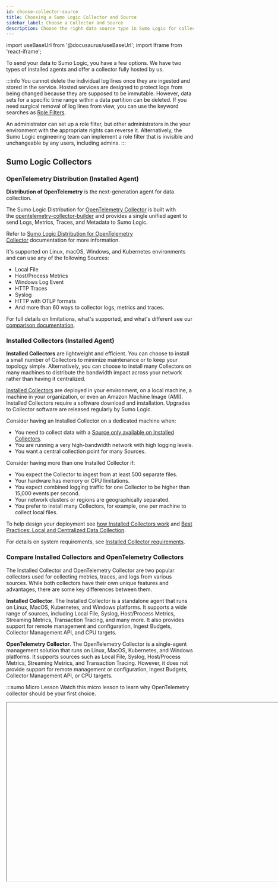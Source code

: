 ```yaml
---
id: choose-collector-source
title: Choosing a Sumo Logic Collector and Source
sidebar_label: Choose a Collector and Source
description: Choose the right data source type in Sumo Logic for collecting logs, metrics, or traces using OpenTelemetry Collectors, Installed Collectors, and Hosted Collectors.
---
```


import useBaseUrl from '@docusaurus/useBaseUrl';
import Iframe from 'react-iframe';

To send your data to Sumo Logic, you have a few options. We have two types of installed agents and offer a collector fully hosted by us.

:::info
You cannot delete the individual log lines once they are ingested and stored in the service. Hosted services are designed to protect logs from being changed because they are supposed to be immutable. However, data sets for a specific time range within a data partition can be deleted. If you need surgical removal of log lines from view, you can use the keyword searches as [Role Filters](/docs/manage/users-roles/roles/construct-search-filter-for-role/).

An administrator can set up a role filter, but other administrators in the your environment with the appropriate rights can reverse it. Alternatively, the Sumo Logic engineering team can implement a role filter that is invisible and unchangeable by any users, including admins.
:::

## Sumo Logic Collectors

### OpenTelemetry Distribution (Installed Agent)

**Distribution of OpenTelemetry** is the next-generation agent for data collection.

The Sumo Logic Distribution for [OpenTelemetry Collector](https://github.com/open-telemetry/opentelemetry-collector) is built with the [opentelemetry-collector-builder](https://github.com/open-telemetry/opentelemetry-collector-builder) and provides a single unified agent to send Logs, Metrics, Traces, and Metadata to Sumo Logic.

Refer to [Sumo Logic Distribution for OpenTelemetry Collector](/docs/send-data/opentelemetry-collector/) documentation for more information.

It's supported on Linux, macOS, Windows, and Kubernetes environments and can use any of the following Sources:

* Local File
* Host/Process Metrics
* Windows Log Event
* HTTP Traces
* Syslog
* HTTP with OTLP formats
* And more than 60 ways to collector logs, metrics and traces.

For full details on limitations, what's supported, and what's different see our [comparison documentation](/docs/send-data/choose-collector-source/#when-to-choose-installed-collector-vs-opentelemetry-collector).

### Installed Collectors (Installed Agent)

**Installed Collectors** are lightweight and efficient. You can choose to install a small number of Collectors to minimize maintenance or to keep your topology simple. Alternatively, you can choose to install many Collectors on many machines to distribute the bandwidth impact across your network rather than having it centralized.

[Installed Collectors](/docs/send-data/installed-collectors) are deployed in your environment, on a local machine, a machine in your organization, or even an Amazon Machine Image (AMI). Installed Collectors require a software download and installation. Upgrades to Collector software are released regularly by Sumo Logic.

Consider having an Installed Collector on a dedicated machine when:

* You need to collect data with a [Source only available on Installed Collectors](/docs/send-data/installed-collectors/sources).
* You are running a very high-bandwidth network with high logging levels.
* You want a central collection point for many Sources.

Consider having more than one Installed Collector if:

* You expect the Collector to ingest from at least 500 separate files.
* Your hardware has memory or CPU limitations.
* You expect combined logging traffic for one Collector to be higher than 15,000 events per second.
* Your network clusters or regions are geographically separated.
* You prefer to install many Collectors, for example, one per machine to collect local files.

To help design your deployment see [how Installed Collectors work](/docs/send-data/installed-collectors) and [Best Practices: Local and Centralized Data Collection](/docs/send-data/best-practices#local-and-centralized-data-collection).

For details on system requirements, see [Installed Collector requirements](/docs/get-started/system-requirements/#installed-collector-requirements).

### Compare Installed Collectors and OpenTelemetry Collectors​

The Installed Collector and OpenTelemetry Collector are two popular collectors used for collecting metrics, traces, and logs from various sources. While both collectors have their own unique features and advantages, there are some key differences between them.

**Installed Collector**. The Installed Collector is a standalone agent that runs on Linux, MacOS, Kubernetes, and Windows platforms. It supports a wide range of sources, including Local File, Syslog, Host/Process Metrics, Streaming Metrics, Transaction Tracing, and many more. It also provides support for remote management and configuration, Ingest Budgets, Collector Management API, and CPU targets.

**OpenTelemetry Collector**. The OpenTelemetry Collector is a single-agent management solution that runs on Linux, MacOS, Kubernetes, and Windows platforms. It supports sources such as Local File, Syslog, Host/Process Metrics, Streaming Metrics, and Transaction Tracing. However, it does not provide support for remote management or configuration, Ingest Budgets, Collector Management API, or CPU targets.

:::sumo Micro Lesson
Watch this micro lesson to learn why OpenTelemetry collector should be your first choice.

<Iframe url="https://fast.wistia.net/embed/iframe/g078z3y6ux?web_component=true&seo=true&videoFoam=false"
  width="854px"
  height="480px"
  title="Micro Lesson: Benefits of choosing OpenTelemetry collector over Installed collector"
  id="wistiaVideo"
  className="video-container"
  display="initial"
  position="relative"
  allow="autoplay; fullscreen"
  allowfullscreen
/>

:::

#### When to Choose Installed Collector vs. OpenTelemetry Collector

The following table shows the comparison between the Installed Collector and OpenTelemetry Collector based on their supported platforms and sources, and their ideal use cases.

<table>
  <thead>
    <tr>
      <th style={{verticalAlign: 'top', textAlign: 'left'}}>Collector Type</th>
      <th style={{verticalAlign: 'top', textAlign: 'left'}}>Supported Platforms</th>
      <th style={{verticalAlign: 'top', textAlign: 'left'}}>Supported Sources</th>
      <th style={{verticalAlign: 'top', textAlign: 'left'}}>Ideal Use Cases</th>
    </tr>
  </thead>
  <tbody>
    <tr>
      <td style={{verticalAlign: 'top', textAlign: 'left'}}>Installed Collector</td>
      <td style={{verticalAlign: 'top'}}>Linux, MacOS, Kubernetes, Windows</td>
      <td style={{verticalAlign: 'top'}}>
        <ul>
          <li>Local/Remote File</li>
          <li>Syslog</li>
          <li>Host/Process Metrics</li>
          <li>Transaction Tracing</li>
          <li>Windows Log Event</li>
          <li>Windows Active Directory Source</li>
          <li>Windows Performance Counters Receiver</li>
          <li>Script Sources/Actions</li>
          <li>Docker Stats / Logs</li>   
        </ul>
      </td>
      <td style={{verticalAlign: 'top'}}>
        <ul>
          <li>Remote management for collection configuration</li>
          <li>Ingest Budgets</li>
          <li>Collector Management API (CRUD operations)</li>
        </ul>
      </td>
    </tr>
    <tr>
      <td style={{verticalAlign: 'top', textAlign: 'left'}}>OpenTelemetry Collector</td>
      <td style={{verticalAlign: 'top'}}>Linux, MacOS, Kubernetes, Windows</td>
      <td style={{verticalAlign: 'top'}}>
        <ul>
          <li>Local File</li>
          <li>Syslog</li>
          <li>Host/Process Metrics</li>
          <li>OTLP(OpenTelemtry Protocol) Receiver</li>
          <li>Transaction Tracing</li>
          <li>Windows Log Event Receiver</li>
          <li>Windows Performance Counters Receiver</li>
          <li>Docker Stats / Logs</li>
          <li>Kafka</li>
          <li>MongoDB</li>
          <li>Journald</li>
          <li>Kubernetes</li>
          <li>And more than 60 additional way to collect logs, metrics and traces</li>
        </ul>
      </td>
      <td style={{verticalAlign: 'top'}}>
        <ul>
          <li>Unify collection to Single software for logs, metrics and traces </li>
          <li>Scale issues with FluentD on Kubernetes Collection</li>
          <li>Custom data filtering and transform capabilities</li>
          <li>Using Chef, Puppet, Ansible to manage collectors</li>
        </ul>
      </td>
    </tr>
  </tbody>
</table>

### Hosted Collectors

**Hosted Collectors** reside in the Cloud allowing for seamless collection from Amazon Web Services, Google, Microsoft, and many other Cloud services.

Unlike Installed Collectors, [Hosted Collectors](/docs/send-data/hosted-collectors/) do not require installation or activation, nor do Hosted Collectors have physical requirements since they're hosted by Sumo Logic in AWS.

Because there are no performance issues to consider, you can configure as many Sources as you'd like, up to 1,000, for a single Hosted Collector. Consider setting up more than one Hosted Collector if you'd like to tag different data types with different metadata.

See how to [configure a Hosted Collector](/docs/send-data/hosted-collectors/configure-hosted-collector) and all of the available [Sources supported on Hosted Collectors](/docs/send-data/hosted-collectors/).

#### Logging levels

The more sensitive the logging level settings are for your applications and devices, the more logs will be sent to the Sumo Logic Cloud. In order to maximize the value of your log collection and analysis, set the logging level as high as you can without negatively impacting the CPU utilization of the machine where the Collector is running. The more searchable data you collect, the more information you have for forensic analysis and troubleshooting.

If you have additional questions, a [Sumo Logic sales representative](https://www.sumologic.com/contact-us) can help determine specific recommendations for your installation.


### Compare Installed and Hosted Collectors

Depending on the method you'd like to collect logs, and the types of logs you'd like to collect, Sumo Logic has two types of Collectors you can choose from. Learn how to choose your collector that's right for your environment through our video, "Choosing Your Collector Type".

:::sumo Micro Lesson

<Iframe url="https://fast.wistia.net/embed/iframe/iac5fqlnk4?web_component=true&seo=true&videoFoam=false"
  width="854px"
  height="480px"
  title="Micro Lesson: Choosing Your Collector Type Video"
  id="wistiaVideo"
  className="video-container"
  display="initial"
  position="relative"
  allow="autoplay; fullscreen"
  allowfullscreen
/>

:::

The following table shows the major differences between them.

| Installed Collector | Hosted Collector |
|:--|:--|
| <ul><li>Installed on a system within your deployment locally or remotely.</li><li>Sources collect data available in your deployment.</li><li>Easy to troubleshoot based on Collector logs.</li><li>Supports using Local Configuration File Management so you can use JSON files to configure Sources.</li></ul> | <ul><li>Hosted by Sumo Logic. Agentless: no software to install or activate on a system in your deployment.</li><li>Hosts Sources to collect seamlessly from AWS, Google, and Microsoft products.</li><li>Can receive logs and metrics uploaded via a URL.</li></ul> |


## Sumo Logic Sources

<img src={useBaseUrl('img/icons/operations/collect.png')} alt="icon" width="75"/>

Sources are the environments that Sumo Logic Collectors connect to collect data from your site. Each Source is configured to collect files in a specific way, depending on the type of Collector you're using.

 * [Sources for Installed Collectors](/docs/send-data/installed-collectors/sources) are configured on Installed Collectors.
 * [Sources for Hosted Collectors](/docs/send-data/hosted-collectors/) are hosted along with the Collector in Amazon Web Services (AWS), Microsoft, or other hosting services.

When registering a Collector, you also have the option of [configuring the Collector using a Source JSON](/docs/send-data/use-json-configure-sources) file.

:::note
The maximum number of Sources allowed on a Collector is 1,000.
:::

:::sumo Micro Lesson

<Iframe url="https://fast.wistia.net/embed/iframe/tzmrnrx0cf?web_component=true&seo=true&videoFoam=false"
  width="854px"
  height="480px"
  title="Micro Lesson: Adding a Source Video"
  id="wistiaVideo"
  className="video-container"
  display="initial"
  position="relative"
  allow="autoplay; fullscreen"
  allowfullscreen
/>

:::

### Allowlisting Sources that collect from AWS 

If you're configuring a Source that collects from Amazon Web Services (AWS), you may need to allowlist AWS IP addresses. AWS makes current IP address ranges available in JSON format. Amazon advises that this file changes several times a week.

In particular, you'll need to allowlist the IP address associated with your Sumo Logic endpoint.  For example, if your deployment is in the U.S., you'll need to allowlist the us-east region IP addresses.  See Sumo Logic Endpoints and Firewall Security for information on determining your endpoint.

For details on how the file is updated, its use, its syntax, and to download the JSON file, refer to the [AWS documentation](https://docs.aws.amazon.com/general/latest/gr/aws-ip-ranges.html)
